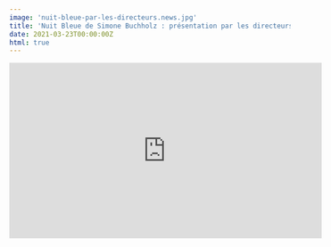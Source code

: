 ```yaml
---
image: 'nuit-bleue-par-les-directeurs.news.jpg'
title: 'Nuit Bleue de Simone Buchholz : présentation par les directeurs de'
date: 2021-03-23T00:00:00Z
html: true
---
```


<div class="news-youtube-video">
  <iframe width="560" height="315"
  src="https://www.youtube.com/embed/e9DBi5Lqc-o"
  frameBorder="0"
  allow="accelerometer; autoplay; clipboard-write; encrypted-media; gyroscope; picture-in-picture"
  allowFullScreen
  ></iframe>
</div>


